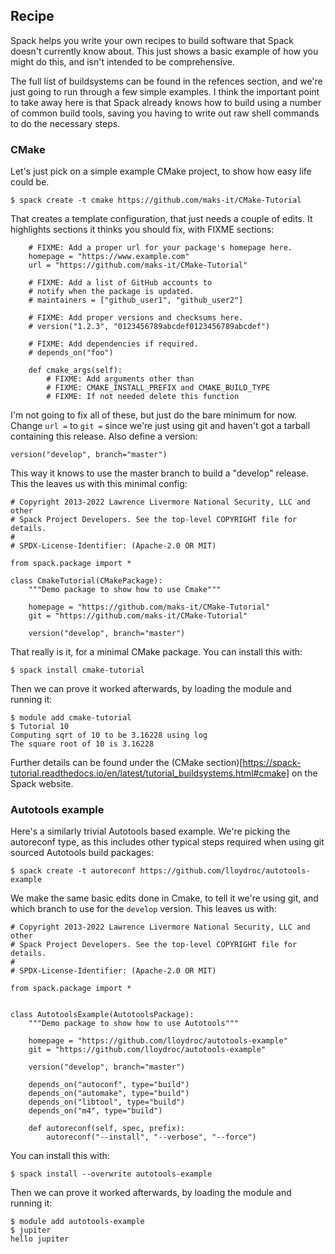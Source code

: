 ## Recipe

Spack helps you write your own recipes to build software that Spack doesn't
currently know about.  This just shows a basic example of how you might do
this, and isn't intended to be comprehensive.

The full list of buildsystems can be found in the refences section, and we're
just going to run through a few simple examples.  I think the important point
to take away here is that Spack already knows how to build using a number of
common build tools, saving you having to write out raw shell commands to do the
necessary steps.

### CMake

Let's just pick on a simple example CMake project, to show how easy life could
be.

```
$ spack create -t cmake https://github.com/maks-it/CMake-Tutorial
```

That creates a template configuration, that just needs a couple of edits.  It highlights sections it thinks you should  fix, with FIXME sections:

```
    # FIXME: Add a proper url for your package's homepage here.
    homepage = "https://www.example.com"
    url = "https://github.com/maks-it/CMake-Tutorial"

    # FIXME: Add a list of GitHub accounts to
    # notify when the package is updated.
    # maintainers = ["github_user1", "github_user2"]

    # FIXME: Add proper versions and checksums here.
    # version("1.2.3", "0123456789abcdef0123456789abcdef")

    # FIXME: Add dependencies if required.
    # depends_on("foo")

    def cmake_args(self):
        # FIXME: Add arguments other than
        # FIXME: CMAKE_INSTALL_PREFIX and CMAKE_BUILD_TYPE
        # FIXME: If not needed delete this function
```

I'm not going to fix all of these, but just do the bare minimum for now.
Change `url =` to `git =` since we're just using git and haven't got a tarball
containing this release.  Also define a version:

```
version("develop", branch="master")
```
This way it knows to use the master branch to build a "develop" release.  This the leaves us with this minimal config:

```
# Copyright 2013-2022 Lawrence Livermore National Security, LLC and other
# Spack Project Developers. See the top-level COPYRIGHT file for details.
#
# SPDX-License-Identifier: (Apache-2.0 OR MIT)

from spack.package import *

class CmakeTutorial(CMakePackage):
    """Demo package to show how to use Cmake"""

    homepage = "https://github.com/maks-it/CMake-Tutorial"
    git = "https://github.com/maks-it/CMake-Tutorial"

    version("develop", branch="master")
```

That really is it, for a minimal CMake package.  You can install this with:

```
$ spack install cmake-tutorial
```

Then we can prove it worked afterwards, by loading the module and running it:

```
$ module add cmake-tutorial
$ Tutorial 10
Computing sqrt of 10 to be 3.16228 using log
The square root of 10 is 3.16228
```

Further details can be found under the (CMake section)[https://spack-tutorial.readthedocs.io/en/latest/tutorial_buildsystems.html#cmake] on the Spack website.

### Autotools example

Here's a similarly trivial Autotools based example.  We're picking the autoreconf type, as this includes other typical steps required when using git sourced Autotools build packages:

```
$ spack create -t autoreconf https://github.com/lloydroc/autotools-example
```

We make the same basic edits done in Cmake, to tell it we're using git, and which branch to use for the `develop` version.  This leaves us with:

```
# Copyright 2013-2022 Lawrence Livermore National Security, LLC and other
# Spack Project Developers. See the top-level COPYRIGHT file for details.
#
# SPDX-License-Identifier: (Apache-2.0 OR MIT)

from spack.package import *


class AutotoolsExample(AutotoolsPackage):
    """Demo package to show how to use Autotools"""

    homepage = "https://github.com/lloydroc/autotools-example"
    git = "https://github.com/lloydroc/autotools-example"

    version("develop", branch="master")

    depends_on("autoconf", type="build")
    depends_on("automake", type="build")
    depends_on("libtool", type="build")
    depends_on("m4", type="build")

    def autoreconf(self, spec, prefix):
        autoreconf("--install", "--verbose", "--force")
```

You can install this with:
```
$ spack install --overwrite autotools-example
```

Then we can prove it worked afterwards, by loading the module and running it:

```
$ module add autotools-example
$ jupiter
hello jupiter
```
